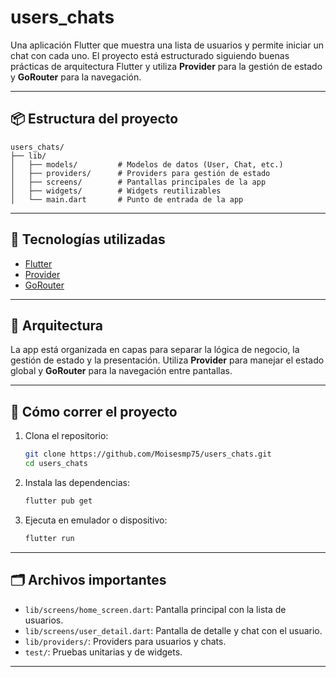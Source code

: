 # users_chats

Una aplicación Flutter que muestra una lista de usuarios y permite iniciar un chat con cada uno. El proyecto está estructurado siguiendo buenas prácticas de arquitectura Flutter y utiliza **Provider** para la gestión de estado y **GoRouter** para la navegación.

---

## 📦 Estructura del proyecto

```
users_chats/
├── lib/
│   ├── models/         # Modelos de datos (User, Chat, etc.)
│   ├── providers/      # Providers para gestión de estado
│   ├── screens/        # Pantallas principales de la app
│   ├── widgets/        # Widgets reutilizables
│   └── main.dart       # Punto de entrada de la app
```
---

## 🔧 Tecnologías utilizadas

- [Flutter](https://flutter.dev)
- [Provider](https://pub.dev/packages/provider)
- [GoRouter](https://pub.dev/packages/go_router)

---

## 🧠 Arquitectura

La app está organizada en capas para separar la lógica de negocio, la gestión de estado y la presentación. Utiliza **Provider** para manejar el estado global y **GoRouter** para la navegación entre pantallas.

---

## 🚀 Cómo correr el proyecto

1. Clona el repositorio:

   ```bash
   git clone https://github.com/Moisesmp75/users_chats.git
   cd users_chats
   ```

2. Instala las dependencias:

   ```bash
   flutter pub get
   ```

3. Ejecuta en emulador o dispositivo:

   ```bash
   flutter run
   ```

---

## 🗂️ Archivos importantes

- `lib/screens/home_screen.dart`: Pantalla principal con la lista de usuarios.
- `lib/screens/user_detail.dart`: Pantalla de detalle y chat con el usuario.
- `lib/providers/`: Providers para usuarios y chats.
- `test/`: Pruebas unitarias y de widgets.

---